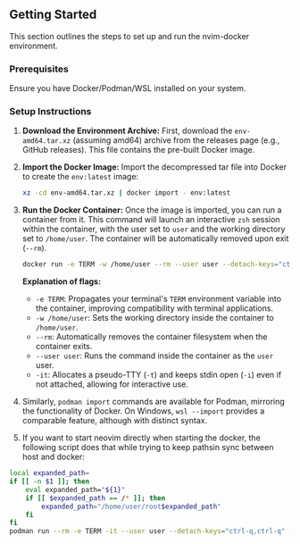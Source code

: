 ## Getting Started

This section outlines the steps to set up and run the nvim-docker environment.

### Prerequisites
Ensure you have Docker/Podman/WSL installed on your system.

### Setup Instructions

1.  **Download the Environment Archive:**
    First, download the `env-amd64.tar.xz` (assuming amd64) archive from the releases page (e.g., GitHub releases). This file contains the pre-built Docker image.

2.  **Import the Docker Image:**
    Import the decompressed tar file into Docker to create the `env:latest` image:
    ```sh
    xz -cd env-amd64.tar.xz | docker import - env:latest
    ```

3.  **Run the Docker Container:**
    Once the image is imported, you can run a container from it. This command will launch an interactive `zsh` session within the container, with the user set to `user` and the working directory set to `/home/user`. The container will be automatically removed upon exit (`--rm`).
    ```sh
    docker run -e TERM -w /home/user --rm --user user --detach-keys="ctrl-q,ctrl-q" -it env:latest zsh
    ```
    **Explanation of flags:**
    -   `-e TERM`: Propagates your terminal's `TERM` environment variable into the container, improving compatibility with terminal applications.
    -   `-w /home/user`: Sets the working directory inside the container to `/home/user`.
    -   `--rm`: Automatically removes the container filesystem when the container exits.
    -   `--user user`: Runs the command inside the container as the `user` user.
    -   `-it`: Allocates a pseudo-TTY (`-t`) and keeps stdin open (`-i`) even if not attached, allowing for interactive use.

4. Similarly, `podman import` commands are available for Podman, mirroring the functionality of Docker. On Windows, `wsl --import` provides a comparable feature, although with distinct syntax.

5. If you want to start neovim directly when starting the docker, the following script does that while trying to keep pathsin sync between host and docker:
```sh
local expanded_path=
if [[ -n $1 ]]; then
    eval expanded_path="${1}"
    if [[ $expanded_path == /* ]]; then
        expanded_path="/home/user/root$expanded_path"
    fi
fi
podman run --rm -e TERM -it --user user --detach-keys="ctrl-q,ctrl-q" --privileged -v /:/home/user/root -w /home/user/root`pwd` env:latest zsh -c "nvim $expanded_path ${@:2}"
```

